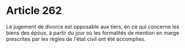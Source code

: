 # Article 262

Le jugement de divorce est opposable aux tiers, en ce qui concerne les biens des époux, à partir du jour où les formalités de mention en marge prescrites par les règles de l'état civil ont été accomplies.
